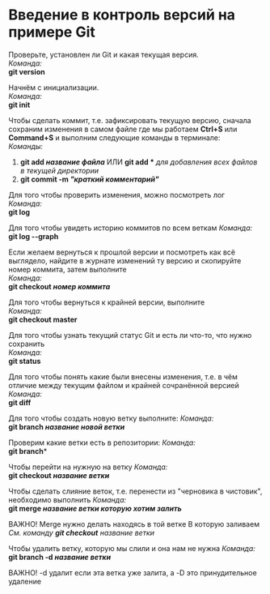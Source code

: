 # Введение в контроль версий на примере Git

Проверьте, установлен ли Git и какая текущая версия. \
*Команда:*\
**git version**

Начнём с инициализации.\
*Команда:*\
**git init**

Чтобы сделать коммит, т.е. зафиксировать текущую версию, сначала сохраним изменения в самом файле где мы работаем **Ctrl+S** или **Command+S** и выполним следующие команды в терминале:\
*Команды:*
1. **git add *название файла*** ИЛИ **git add \*** *для добавления всех файлов в текущей директории*
2. **git commit -m *"краткий комментарий"***

Для того чтобы проверить изменения, можно посмотреть лог \
*Команда:* \
**git log** 

Для того чтобы увидеть историю коммитов по всем веткам
*Команда:* \
**git log --graph** 


Если желаем вернуться к прошлой версии и посмотреть как всё выглядело, найдите в журнате изменений ту версию и скопируйте номер коммита, затем выполните \
*Команда:* \
**git checkout *номер коммита***

Для того чтобы вернуться к крайней версии, выполните \
*Команда:* \
**git checkout master**

Для того чтобы узнать текущий статус Git и есть ли что-то, что нужно сохранить \
*Команда:* \
**git status**

Для того чтобы понять какие были внесены изменения, т.е. в чём отличие между текущим файлом и крайней сочранённой версией \
*Команда:* \
**git diff**

Для того чтобы создать новую ветку выполните:
*Команда:* \
**git branch *название новой ветки***

Проверим какие ветки есть в репозитории:
*Команда:* \
**git branch***

Чтобы перейти на нужную на ветку
*Команда:* \
**git checkout *название ветки***

Чтобы сделать слияние веток, т.е. перенести из "черновика в чистовик", необходимо выполнить
*Команда:* \
**git merge *название ветки которую хотим залить***

ВАЖНО! Merge нужно делать находясь в той ветке В которую заливаем \
*См. команду **git checkout** название ветки*

Чтобы удалить ветку, которую мы слили и она нам не нужна
*Команда:* \
**git branch -d *название ветки***

ВАЖНО! -d удалит если эта ветка уже залита, а -D это принудительное удаление
